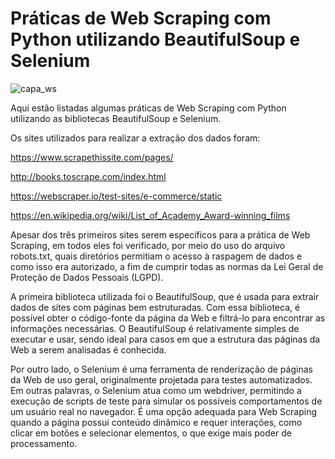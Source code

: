 # Práticas de Web Scraping com Python utilizando BeautifulSoup e Selenium

![capa_ws](https://github.com/Cassiophysics/Webscraping_beautifulsoup_selenium/assets/108491443/230a9e58-c92a-4183-adfc-4b9554efef12)

Aqui estão listadas algumas práticas de Web Scraping com Python utilizando as bibliotecas BeautifulSoup e Selenium.

Os sites utilizados para realizar a extração dos dados foram: 

https://www.scrapethissite.com/pages/

http://books.toscrape.com/index.html

https://webscraper.io/test-sites/e-commerce/static

https://en.wikipedia.org/wiki/List_of_Academy_Award-winning_films

Apesar dos três primeiros sites serem específicos para a prática de Web Scraping, em todos eles foi verificado, por meio do uso do arquivo robots.txt, quais diretórios permitiam o acesso à raspagem de dados e como isso era autorizado, a fim de cumprir todas as normas da Lei Geral de Proteção de Dados Pessoais (LGPD).

A primeira biblioteca utilizada foi o BeautifulSoup, que é usada para extrair dados de sites com páginas bem estruturadas. Com essa biblioteca, é possível obter o código-fonte da página da Web e filtrá-lo para encontrar as informações necessárias. O BeautifulSoup é relativamente simples de executar e usar, sendo ideal para casos em que a estrutura das páginas da Web a serem analisadas é conhecida.

Por outro lado, o Selenium é uma ferramenta de renderização de páginas da Web de uso geral, originalmente projetada para testes automatizados. Em outras palavras, o Selenium atua como um webdriver, permitindo a execução de scripts de teste para simular os possíveis comportamentos de um usuário real no navegador. É uma opção adequada para Web Scraping quando a página possui conteúdo dinâmico e requer interações, como clicar em botões e selecionar elementos, o que exige mais poder de processamento.

